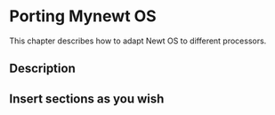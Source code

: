 # Porting Mynewt OS


This chapter describes how to adapt Newt OS to different processors. 


## Description


## Insert sections as you wish


